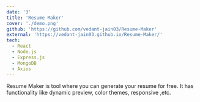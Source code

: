 ```yaml
---
date: '3'
title: 'Resume Maker'
cover: './demo.png'
github: 'https://github.com/vedant-jain03/Resume-Maker'
external: 'https://vedant-jain03.github.io/Resume-Maker/'
tech:
  - React
  - Node.js
  - Express.js
  - MongoDB
  - Axios
---
```


Resume Maker is tool where you can generate your resume for free. It has functionality like dynamic preview, color themes, responsive ,etc.